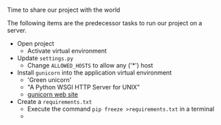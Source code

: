 
Time to share our project with the world

The following items are the predecessor tasks to run our project on a server.
- Open project
	- Activate virtual environment
- Update `settings.py`
	- Change `ALLOWED_HOSTS` to allow any ('\*') host
- Install `gunicorn` into the application virtual environment
	- 'Green unicorn'
	- "A Python WSGI HTTP Server for UNIX"
	- [gunicorn web site](https://gunicorn.org)
- Create a `requirements.txt`
	- Execute the command `pip freeze >requirements.txt` in a terminal
	- 
